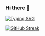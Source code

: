### Hi there 👋

<!--
**quantum0X/quantum0x** is a ✨ _special_ ✨ repository because its `README.md` (this file) appears on your GitHub profile.

Here are some ideas to get you started:

- 🔭 I’m currently working on ...
- 🌱 I’m currently learning ...
- 👯 I’m looking to collaborate on ...
- 🤔 I’m looking for help with ...
- 💬 Ask me about ...
- 📫 How to reach me: ...
- 😄 Pronouns: ...
- ⚡ Fun fact: ...
-->
[![Typing SVG](https://readme-typing-svg.demolab.com?font=Fira+Code&pause=1000&width=435&lines=Full+Stack+Dev)](https://git.io/typing-svg)

  
[![GitHub Streak](https://streak-stats.demolab.com?user=quantum0x&theme=gruvbox-duo&hide_border=true&date_format=M%20j%5B%2C%20Y%5D&fire=EB403B)](https://git.io/streak-stats)
